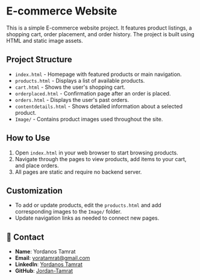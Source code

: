 # E-commerce Website

This is a simple E-commerce website project. It features product listings, a shopping cart, order placement, and order history. The project is built using HTML and static image assets.

## Project Structure

- `index.html` - Homepage with featured products or main navigation.
- `products.html` - Displays a list of available products.
- `cart.html` - Shows the user's shopping cart.
- `orderplaced.html` - Confirmation page after an order is placed.
- `orders.html` - Displays the user's past orders.
- `contentdetails.html` - Shows detailed information about a selected product.
- `Image/` - Contains product images used throughout the site.

## How to Use

1. Open `index.html` in your web browser to start browsing products.
2. Navigate through the pages to view products, add items to your cart, and place orders.
3. All pages are static and require no backend server.

## Customization

- To add or update products, edit the `products.html` and add corresponding images to the `Image/` folder.
- Update navigation links as needed to connect new pages.

## 👤 Contact

* **Name**: Yordanos Tamrat
* **Email**: yoratamrat@gmail.com
* **LinkedIn**: [Yordanos Tamrat](https://www.linkedin.com/in/yordanos-tamrat/)
* **GitHub**: [Jordan-Tamrat](https://github.com/Jordan-Tamrat) 